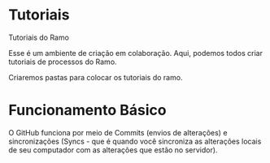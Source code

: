 Tutoriais
=========

Tutoriais do Ramo

Esse é um ambiente de criação em colaboração. Aqui, podemos todos criar tutoriais de processos do Ramo.

Criaremos pastas para colocar os tutoriais do ramo.

# Funcionamento Básico
O GitHub funciona por meio de Commits (envios de alterações) e sincronizações (Syncs - que é quando você sincroniza as alterações locais de seu computador com as alterações que estão no servidor).

